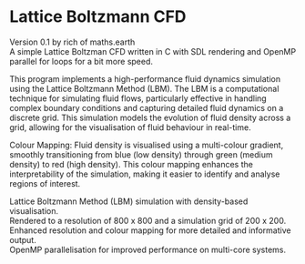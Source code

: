# Lattice Boltzmann CFD
Version 0.1 by rich of maths.earth  
A simple Lattice Boltzman CFD written in C with SDL rendering and OpenMP parallel for loops for a bit more speed.

This program implements a high-performance fluid dynamics simulation using the Lattice Boltzmann Method (LBM). The LBM is a computational technique for simulating fluid flows, particularly effective in handling complex boundary conditions and capturing detailed fluid dynamics on a discrete grid. This simulation models the evolution of fluid density across a grid, allowing for the visualisation of fluid behaviour in real-time.

Colour Mapping: Fluid density is visualised using a multi-colour gradient, smoothly transitioning from blue (low density) through green (medium density) to red (high density). This colour mapping enhances the interpretability of the simulation, making it easier to identify and analyse regions of interest.

Lattice Boltzmann Method (LBM) simulation with density-based visualisation.  
Rendered to a resolution of 800 x 800 and a simulation grid of 200 x 200.  
Enhanced resolution and colour mapping for more detailed and informative output.  
OpenMP parallelisation for improved performance on multi-core systems.  

